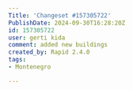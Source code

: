 ```yaml
---
Title: 'Changeset #157305722'
PublishDate: 2024-09-30T16:28:20Z
id: 157305722
user: gerti kida
comment: added new buildings
created_by: Rapid 2.4.0
tags:
- Montenegro

---
```

